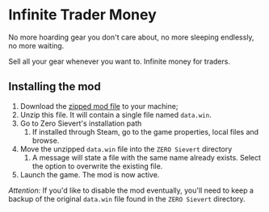 # Infinite Trader Money

No more hoarding gear you don't care about, no more sleeping endlessly, no more waiting.

Sell all your gear whenever you want to. Infinite money for traders.

## Installing the mod

1. Download the [zipped mod file](./data.rar) to your machine;
1. Unzip this file. It will contain a single file named `data.win`.
1. Go to Zero Sievert's installation path
	1. If installed through Steam, go to the game properties, local files and browse.
1. Move the unzipped `data.win` file into the `ZERO Sievert` directory
	1. A message will state a file with the same name already exists. Select the option to overwrite the existing file.
1. Launch the game. The mod is now active.

*Attention:* If you'd like to disable the mod eventually, you'll need to keep a backup of the original `data.win` file found in the `ZERO Sievert` directory.
